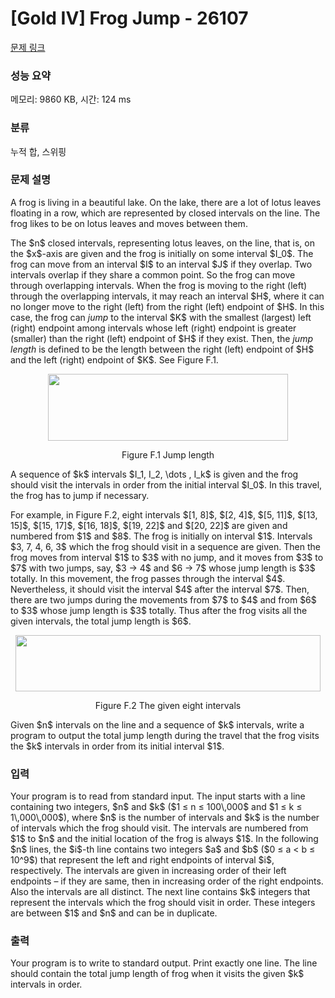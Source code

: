 # [Gold IV] Frog Jump - 26107 

[문제 링크](https://www.acmicpc.net/problem/26107) 

### 성능 요약

메모리: 9860 KB, 시간: 124 ms

### 분류

누적 합, 스위핑

### 문제 설명

<p>A frog is living in a beautiful lake. On the lake, there are a lot of lotus leaves floating in a row, which are represented by closed intervals on the line. The frog likes to be on lotus leaves and moves between them.</p>

<p>The $n$ closed intervals, representing lotus leaves, on the line, that is, on the $x$-axis are given and the frog is initially on some interval $I_0$. The frog can move from an interval $I$ to an interval $J$ if they overlap. Two intervals overlap if they share a common point. So the frog can move through overlapping intervals. When the frog is moving to the right (left) through the overlapping intervals, it may reach an interval $H$, where it can no longer move to the right (left) from the right (left) endpoint of $H$. In this case, the frog can <em>jump</em> to the interval $K$ with the smallest (largest) left (right) endpoint among intervals whose left (right) endpoint is greater (smaller) than the right (left) endpoint of $H$ if they exist. Then, the <em>jump length</em> is defined to be the length between the right (left) endpoint of $H$ and the left (right) endpoint of $K$. See Figure F.1.</p>

<p style="text-align: center;"><img alt="" src="https://upload.acmicpc.net/272e78c8-f9b6-49cf-a938-f1b0b2375cd7/-/preview/" style="width: 384px; height: 107px;"></p>

<p style="text-align: center;">Figure F.1 Jump length</p>

<p>A sequence of $k$ intervals $I_1, I_2, \dots , I_k$ is given and the frog should visit the intervals in order from the initial interval $I_0$. In this travel, the frog has to jump if necessary.</p>

<p>For example, in Figure F.2, eight intervals $[1, 8]$, $[2, 4]$, $[5, 11]$, $[13, 15]$, $[15, 17]$, $[16, 18]$, $[19, 22]$ and $[20, 22]$ are given and numbered from $1$ and $8$. The frog is initially on interval $1$. Intervals $3, 7, 4, 6, 3$ which the frog should visit in a sequence are given. Then the frog moves from interval $1$ to $3$ with no jump, and it moves from $3$ to $7$ with two jumps, say, $3 → 4$ and $6 → 7$ whose jump length is $3$ totally. In this movement, the frog passes through the interval $4$. Nevertheless, it should visit the interval $4$ after the interval $7$. Then, there are two jumps during the movements from $7$ to $4$ and from $6$ to $3$ whose jump length is $3$ totally. Thus after the frog visits all the given intervals, the total jump length is $6$.</p>

<p style="text-align: center;"><img alt="" src="https://upload.acmicpc.net/c7d49429-b0ce-4a7e-9c8a-98f6a7550bdc/-/preview/" style="width: 488px; height: 90px;"></p>

<p style="text-align: center;">Figure F.2 The given eight intervals</p>

<p>Given $n$ intervals on the line and a sequence of $k$ intervals, write a program to output the total jump length during the travel that the frog visits the $k$ intervals in order from its initial interval $1$.</p>

### 입력 

 <p>Your program is to read from standard input. The input starts with a line containing two integers, $n$ and $k$ ($1 ≤ n ≤ 100\,000$ and $1 ≤ k ≤ 1\,000\,000$), where $n$ is the number of intervals and $k$ is the number of intervals which the frog should visit. The intervals are numbered from $1$ to $n$ and the initial location of the frog is always $1$. In the following $n$ lines, the $i$-th line contains two integers $a$ and $b$ ($0 ≤ a < b ≤ 10^9$) that represent the left and right endpoints of interval $i$, respectively. The intervals are given in increasing order of their left endpoints – if they are same, then in increasing order of the right endpoints. Also the intervals are all distinct. The next line contains $k$ integers that represent the intervals which the frog should visit in order. These integers are between $1$ and $n$ and can be in duplicate.</p>

### 출력 

 <p>Your program is to write to standard output. Print exactly one line. The line should contain the total jump length of frog when it visits the given $k$ intervals in order.</p>

